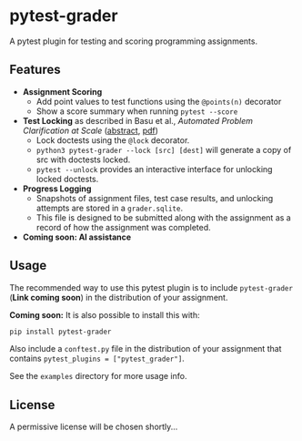 # pytest-grader

A pytest plugin for testing and scoring programming assignments.

## Features

- **Assignment Scoring**
  - Add point values to test functions using the `@points(n)` decorator
  - Show a score summary when running `pytest --score`
- **Test Locking** as described in Basu et al., *Automated Problem Clarification at Scale* ([abstract](https://dl.acm.org/doi/10.1145/2724660.2724679), [pdf](http://denero.org/content/pubs/las15_basu_unlocking.pdf))
  - Lock doctests using the `@lock` decorator.
  - `python3 pytest-grader --lock [src] [dest]` will generate a copy of src with doctests locked.
  - `pytest --unlock` provides an interactive interface for unlocking locked doctests.
- **Progress Logging**
  - Snapshots of assignment files, test case results, and unlocking attempts are stored in a `grader.sqlite`.
  - This file is designed to be submitted along with the assignment as a record of how the assignment was completed.
- **Coming soon: AI assistance**

## Usage

The recommended way to use this pytest plugin is to include `pytest-grader` (**Link coming soon**) in the distribution of your assignment.

**Coming soon:** It is also possible to install this with:

```bash
pip install pytest-grader
```

Also include a `conftest.py` file in the distribution of your assignment that contains `pytest_plugins = ["pytest_grader"]`.

See the `examples` directory for more usage info.

## License

A permissive license will be chosen shortly...